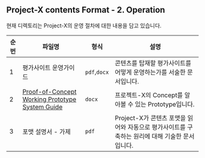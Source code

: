 ## Project-X contents Format - 2. Operation</br>


현재 디렉토리는 Project-X의 운영 절차에 대한 내용을 담고 있습니다.

|순번|파일명|형식|설명|
|-|-|-|-|
|1|평가사이트 운영가이드|`pdf`,`docx`| 콘텐츠를 탑재할 평가사이트를 어떻게 운영하는가를 서술한 문서입니다.|
|2|[Proof-of-Concept Working Prototype System Guide](https://docs.google.com/document/d/1biuLAkXN41318nWG6743aHaLxc6gWDnwEqK2g2Slf50/edit?usp=sharing)|`docx`| 프로젝트-X의 Concept를 알아볼 수 있는 Prototype입니다.|
|3|포맷 설명서 - 가제| `pdf`|Project-X가 콘텐츠 포맷을 읽어와 자동으로 평가사이트를 구축하는 원리에 대해 기술한 문서입니다.|
